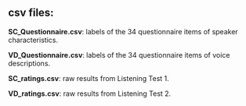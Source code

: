 ## csv files:

**SC_Questionnaire.csv**: labels of the 34 questionnaire items of speaker characteristics.

**VD_Questionnaire.csv**: labels of the 34 questionnaire items of voice descriptions.

**SC_ratings.csv**: raw results from Listening Test 1.

**VD_ratings.csv**: raw results from Listening Test 2.